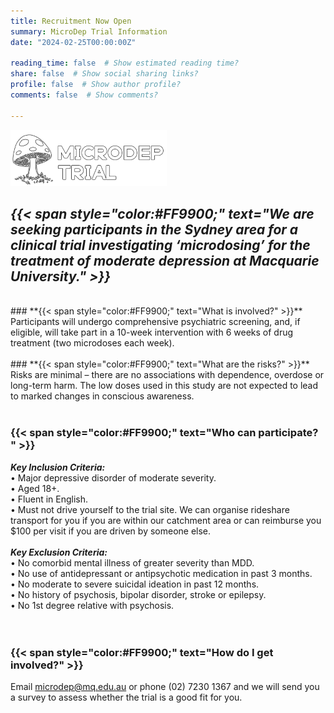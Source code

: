 ```yaml
---
title: Recruitment Now Open
summary: MicroDep Trial Information
date: "2024-02-25T00:00:00Z"

reading_time: false  # Show estimated reading time?
share: false  # Show social sharing links?
profile: false  # Show author profile?
comments: false  # Show comments?

---
```


![MicroDep](microdep_logo.png)
<br />
## **_{{< span style="color:#FF9900;" text="We are seeking participants in the Sydney area for a clinical trial investigating ‘microdosing’ for the treatment of moderate depression at Macquarie University." >}}_** 

<br />
### **{{< span style="color:#FF9900;" text="What is involved?" >}}**  
Participants will undergo comprehensive psychiatric screening, and, if eligible, will take part in a 10-week intervention with 6 weeks of drug treatment (two microdoses each week).   
<br />
<br />
### **{{< span style="color:#FF9900;" text="What are the risks?" >}}**  
Risks are minimal – there are no associations with dependence, overdose or long-term harm.   
The low doses used in this study are not expected to lead to marked changes in conscious awareness.  
<br />
<br />

### **{{< span style="color:#FF9900;" text="Who can participate?  " >}}**  
**_Key Inclusion Criteria:_**  
•	Major depressive disorder of moderate severity.  
•	Aged 18+.  
•	Fluent in English.  
•	Must not drive yourself to the trial site. We can organise rideshare transport for you if you are within our catchment area or can reimburse you $100 per visit if you are driven by someone else.  
<br />
**_Key Exclusion Criteria:_**  
•	No comorbid mental illness of greater severity than MDD.  
•	No use of antidepressant or antipsychotic medication in past 3 months.  
•	No moderate to severe suicidal ideation in past 12 months.  
•	No history of psychosis, bipolar disorder, stroke or epilepsy.  
•	No 1st degree relative with psychosis.   
<br />
<br />
### **{{< span style="color:#FF9900;" text="How do I get involved?" >}}**  
Email microdep@mq.edu.au or phone (02) 7230 1367 and we will send you a survey to assess whether the trial is a good fit for you. 
